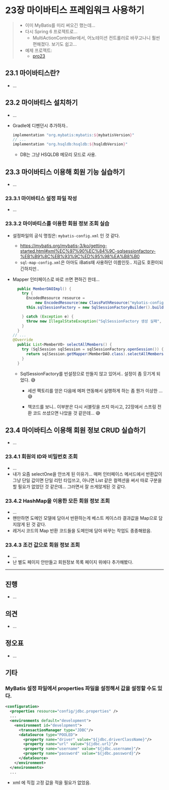 # 23장 마이바티스 프레임워크 사용하기

> * 이미 MyBatis를 미리 써오긴 했는데...
> * 다시 Spring 6 프로젝트로...
>   *  MultiActionController에서, 어노테이션 컨트롤러로 바꾸고나니 훨씬 편해졌다. 보기도 쉽고...
> * 예제 프로젝트: 
>   * [pro23](pro23)



## 23.1 마이바티스란?

* ...

## 23.2 마이바티스 설치하기

* ...

* Gradle에 디펜던시 추가하자..

  ```groovy
  implementation "org.mybatis:mybatis:${mybatisVersion}"
  // ...
  implementation "org.hsqldb:hsqldb:${hsqldbVersion}"
  ```

  * DB는 그냥 HSQLDB 메모리 모드로 사용.



## 23.3 마이바티스 이용해 회원 기능 실습하기

* ...

### 23.3.1 마이바티스 설정 파일 작성

* ...



### 23.3.2 마이바티스를 이용한 회원 정보 조회 실습

* 설정파일의 공식 명칭은: `mybatis-config.xml` 인 것 같다. 
  * https://mybatis.org/mybatis-3/ko/getting-started.html#xml%EC%97%90%EC%84%9C-sqlsessionfactory-%EB%B9%8C%EB%93%9C%ED%95%98%EA%B8%B0
  * `sql-map-config.xml`은 아마도 iBatis때 사용하던 이름인듯.. 지금도 호환이되긴하지만..

* Mapper 인터페이스로 바로 쓰면 편하긴 한데...

  ```java
    public MemberDAOImpl() {
      try {
        EncodedResource resource =
            new EncodedResource(new ClassPathResource("mybatis-config.xml"), StandardCharsets.UTF_8);
        this.sqlSessionFactory = new SqlSessionFactoryBuilder().build(resource.getInputStream());
  
      } catch (Exception e) {
        throw new IllegalStateException("SqlSessionFactory 생성 실패", e);
      }
    }
  // ...
  @Override
    public List<MemberVO> selectAllMembers() {
      try (SqlSession sqlSession = sqlSessionFactory.openSession()) {
        return sqlSession.getMapper(MemberDAO.class).selectAllMembers();
      }
    }
  ```

  * SqlSessionFactory를 빈설정으로 만들지 않고 있어서.. 설정이 좀 웃기게 되었다. 😅

    * 세션 팩토리를 얻은 다음에 메퍼 연동해서 실행하게 하는 좀 뭔가 이상한 ...😅

    * 책코드를 보니.. 이부분은 다시 서블릿을 쓰지 마시고, 22장에서 스프링 전환 코드 쓰셨으면 나았을 것 같은데...  😅

      



## 23.4 마이바티스 이용해 회원 정보 CRUD 실습하기

* ...

### 23.4.1 회원의 ID와 비밀번호 조회

* ...
* 내가 요즘 selectOne을 안쓰게 된 이유가... 매퍼 인터페이스 메서드에서 반환값이 그냥 단일 값이면 단일 리턴 타입쓰고, 아니면 List 같은 컬렉션을 써서 따로 구분을 할 필요가 없었던 것 같은데... 그러면서 잘 쓰게않게된 것 같다.

### 23.4.2 HashMap을 이용한 모든 회원 정보 조회

* ...
* 왠만하면 도메인 모델에 담아서 반환하는게 베스트 케이스라 결과값을 Map으로 담지않게 된 것 같다.
* 레거시 코드의 Map 반환 코드들을 도메인에 담아 바꾸는 작업도 종종해왔음.



### 23.4.3 조건 값으로 회원 정보 조회

* ...
* 난 별도 페이지 안만들고 회원정보 목록 페이지 위에다 추가해봤다.






---

## 진행

* ...



## 의견

* ...




## 정오표

* ...




## 기타

### MyBatis 설정 파일에서  properties 파일을 설정해서 값을 설정할 수도 있다.

```xml
<configuration>
  <properties resource="config/jdbc.properties" />
  ...
  <environments default="development">
    <environment id="development">
      <transactionManager type="JDBC"/>
      <dataSource type="POOLED">
        <property name="driver" value="${jdbc.driverClassName}"/>
        <property name="url" value="${jdbc.url}"/>
        <property name="username" value="${jdbc.username}"/>
        <property name="password" value="${jdbc.password}"/>
      </dataSource>
    </environment>
  </environments>
  ...
```

* xml 에 직접 고정 값을 적을 필요가 없었음.
